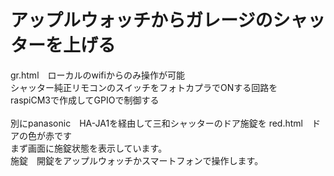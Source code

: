 # アップルウォッチからガレージのシャッターを上げる<br>
gr.html　ローカルのwifiからのみ操作が可能<br>
シャッター純正リモコンのスイッチをフォトカプラでONする回路を<br>
raspiCM3で作成してGPIOで制御する<br>
<br>
別にpanasonic　HA-JA1を経由して三和シャッターのドア施錠を
red.html　ドアの色が赤です<br>
まず画面に施錠状態を表示しています。<br>
施錠　開錠をアップルウォッチかスマートフォンで操作します。<br>
